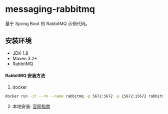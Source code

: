 # messaging-rabbitmq

基于 Spring Boot 的 RabbitMQ 示例代码。

## 安装环境

- JDK 1.8
- Maven 3.2+
- RabbitMQ

#### RabbitMQ 安装方法

1. docker

```bash
docker run -it --rm --name rabbitmq -p 5672:5672 -p 15672:15672 rabbitmq:3-management
```

2. 本地安装: [官网指南](https://www.rabbitmq.com/download.html)

